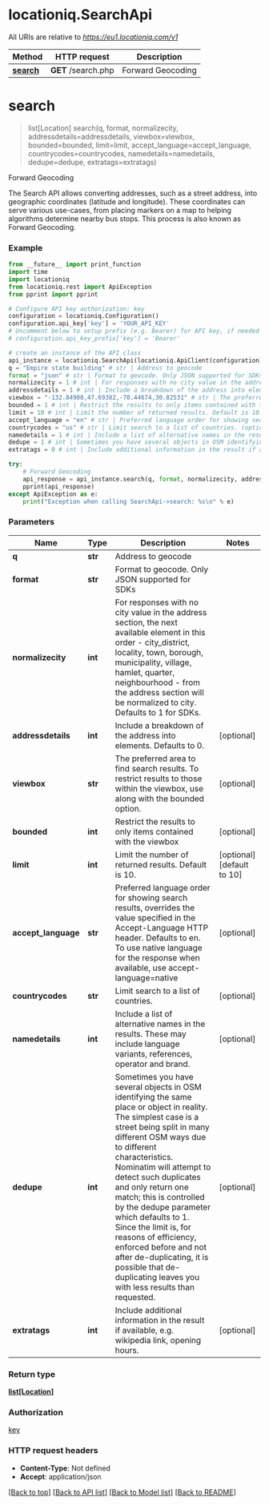 # locationiq.SearchApi

All URIs are relative to *https://eu1.locationiq.com/v1*

Method | HTTP request | Description
------------- | ------------- | -------------
[**search**](SearchApi.md#search) | **GET** /search.php | Forward Geocoding


# **search**
> list[Location] search(q, format, normalizecity, addressdetails=addressdetails, viewbox=viewbox, bounded=bounded, limit=limit, accept_language=accept_language, countrycodes=countrycodes, namedetails=namedetails, dedupe=dedupe, extratags=extratags)

Forward Geocoding

The Search API allows converting addresses, such as a street address, into geographic coordinates (latitude and longitude). These coordinates can serve various use-cases, from placing markers on a map to helping algorithms determine nearby bus stops. This process is also known as Forward Geocoding.

### Example
```python
from __future__ import print_function
import time
import locationiq
from locationiq.rest import ApiException
from pprint import pprint

# Configure API key authorization: key
configuration = locationiq.Configuration()
configuration.api_key['key'] = 'YOUR_API_KEY'
# Uncomment below to setup prefix (e.g. Bearer) for API key, if needed
# configuration.api_key_prefix['key'] = 'Bearer'

# create an instance of the API class
api_instance = locationiq.SearchApi(locationiq.ApiClient(configuration))
q = "Empire state building" # str | Address to geocode
format = "json" # str | Format to geocode. Only JSON supported for SDKs
normalizecity = 1 # int | For responses with no city value in the address section, the next available element in this order - city_district, locality, town, borough, municipality, village, hamlet, quarter, neighbourhood - from the address section will be normalized to city. Defaults to 1 for SDKs.
addressdetails = 1 # int | Include a breakdown of the address into elements. Defaults to 0. (optional)
viewbox = "-132.84908,47.69382,-70.44674,30.82531" # str | The preferred area to find search results.  To restrict results to those within the viewbox, use along with the bounded option. (optional)
bounded = 1 # int | Restrict the results to only items contained with the viewbox (optional)
limit = 10 # int | Limit the number of returned results. Default is 10. (optional) (default to 10)
accept_language = "en" # str | Preferred language order for showing search results, overrides the value specified in the Accept-Language HTTP header. Defaults to en. To use native language for the response when available, use accept-language=native (optional)
countrycodes = "us" # str | Limit search to a list of countries. (optional)
namedetails = 1 # int | Include a list of alternative names in the results. These may include language variants, references, operator and brand. (optional)
dedupe = 1 # int | Sometimes you have several objects in OSM identifying the same place or object in reality. The simplest case is a street being split in many different OSM ways due to different characteristics. Nominatim will attempt to detect such duplicates and only return one match; this is controlled by the dedupe parameter which defaults to 1. Since the limit is, for reasons of efficiency, enforced before and not after de-duplicating, it is possible that de-duplicating leaves you with less results than requested. (optional)
extratags = 0 # int | Include additional information in the result if available, e.g. wikipedia link, opening hours. (optional)

try:
    # Forward Geocoding
    api_response = api_instance.search(q, format, normalizecity, addressdetails=addressdetails, viewbox=viewbox, bounded=bounded, limit=limit, accept_language=accept_language, countrycodes=countrycodes, namedetails=namedetails, dedupe=dedupe, extratags=extratags)
    pprint(api_response)
except ApiException as e:
    print("Exception when calling SearchApi->search: %s\n" % e)
```

### Parameters

Name | Type | Description  | Notes
------------- | ------------- | ------------- | -------------
 **q** | **str**| Address to geocode | 
 **format** | **str**| Format to geocode. Only JSON supported for SDKs | 
 **normalizecity** | **int**| For responses with no city value in the address section, the next available element in this order - city_district, locality, town, borough, municipality, village, hamlet, quarter, neighbourhood - from the address section will be normalized to city. Defaults to 1 for SDKs. | 
 **addressdetails** | **int**| Include a breakdown of the address into elements. Defaults to 0. | [optional] 
 **viewbox** | **str**| The preferred area to find search results.  To restrict results to those within the viewbox, use along with the bounded option. | [optional] 
 **bounded** | **int**| Restrict the results to only items contained with the viewbox | [optional] 
 **limit** | **int**| Limit the number of returned results. Default is 10. | [optional] [default to 10]
 **accept_language** | **str**| Preferred language order for showing search results, overrides the value specified in the Accept-Language HTTP header. Defaults to en. To use native language for the response when available, use accept-language&#x3D;native | [optional] 
 **countrycodes** | **str**| Limit search to a list of countries. | [optional] 
 **namedetails** | **int**| Include a list of alternative names in the results. These may include language variants, references, operator and brand. | [optional] 
 **dedupe** | **int**| Sometimes you have several objects in OSM identifying the same place or object in reality. The simplest case is a street being split in many different OSM ways due to different characteristics. Nominatim will attempt to detect such duplicates and only return one match; this is controlled by the dedupe parameter which defaults to 1. Since the limit is, for reasons of efficiency, enforced before and not after de-duplicating, it is possible that de-duplicating leaves you with less results than requested. | [optional] 
 **extratags** | **int**| Include additional information in the result if available, e.g. wikipedia link, opening hours. | [optional] 

### Return type

[**list[Location]**](Location.md)

### Authorization

[key](../README.md#key)

### HTTP request headers

 - **Content-Type**: Not defined
 - **Accept**: application/json

[[Back to top]](#) [[Back to API list]](../README.md#documentation-for-api-endpoints) [[Back to Model list]](../README.md#documentation-for-models) [[Back to README]](../README.md)

